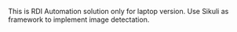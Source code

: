 This is RDI Automation solution only for laptop version. Use Sikuli as framework to implement image detectation.
